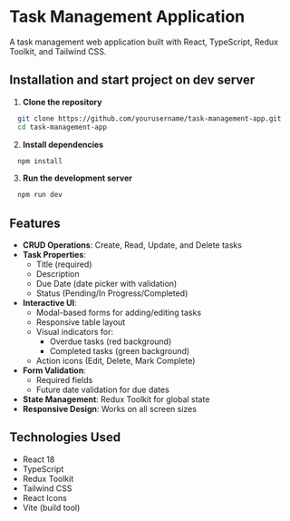# Task Management Application

A task management web application built with React, TypeScript, Redux Toolkit, and Tailwind CSS.

## Installation and start project on dev server

1. **Clone the repository**

```bash
  git clone https://github.com/yourusername/task-management-app.git
  cd task-management-app
```

2. **Install dependencies**

```bash
  npm install
```

3. **Run the development server**

```bash
  npm run dev
```

## Features

- **CRUD Operations**: Create, Read, Update, and Delete tasks
- **Task Properties**:
  - Title (required)
  - Description
  - Due Date (date picker with validation)
  - Status (Pending/In Progress/Completed)
- **Interactive UI**:
  - Modal-based forms for adding/editing tasks
  - Responsive table layout
  - Visual indicators for:
    - Overdue tasks (red background)
    - Completed tasks (green background)
  - Action icons (Edit, Delete, Mark Complete)
- **Form Validation**:
  - Required fields
  - Future date validation for due dates
- **State Management**: Redux Toolkit for global state
- **Responsive Design**: Works on all screen sizes

## Technologies Used

- React 18
- TypeScript
- Redux Toolkit
- Tailwind CSS
- React Icons
- Vite (build tool)
